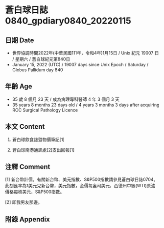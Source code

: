 [_metadata_:encoding]: - "utf-8"
[_metadata_:language]: - "zh-Hant-TW"
[_metadata_:fileformat]: - "markdown"
[_metadata_:MIME_type]: - "text/plain"
[_metadata_:markdown_version]: - "commonmark version 0.30"
[_metadata_:markdown_spec]: - "https://spec.commonmark.org/0.30/"

# 蒼白球日誌0840_gpdiary0840_20220115 #

## 日期 Date ##

* 世界協調時間2022年(中華民國111年，令和4年)1月15日 / Unix 紀元 19007 日 / 星期六 / 蒼白球紀元第840日
* January 15, 2022 (UTC) / 19007 days since Unix Epoch / Saturday / Globus Pallidum day 840

## 年齡 Age ##

* 35 歲 8 個月 23 天 / 成為病理專科醫師 4 年 3 個月 3 天
* 35 years 8 months 23 days old / 4 years 3 months 3 days after acquiring ROC Surgical Pathology Licence

## 本文 Content ##

1. 蒼白球飲食誌暨物價筆記[1]

    
2. 蒼白球南港通訊處[2]支出回報[1]

    

## 注釋 Comment ##

[1] 新台幣計價。有關新台幣、美元指數、S&P500指數請參見蒼白球日誌0704。此刻匯率為1美元兌新台幣，美元指數，金價每盎司美元，西德州中級(WTI)原油價格每桶美元，S&P500指數。


[2] 即我男友那邊。



## 附錄 Appendix ##


